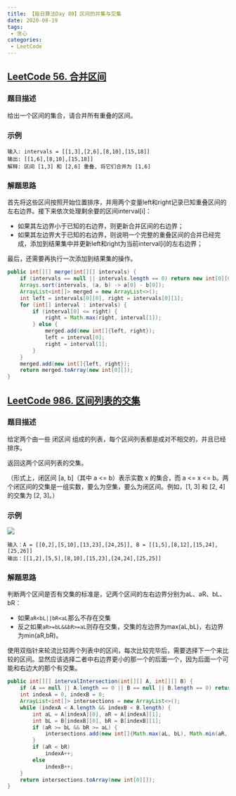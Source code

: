 ```yaml
---
title: 【每日算法Day 80】区间的并集与交集
date: 2020-08-19
tags:
 - 贪心
categories:
 - LeetCode
---
```


## [LeetCode 56. 合并区间](https://leetcode-cn.com/problems/merge-intervals)
### 题目描述
给出一个区间的集合，请合并所有重叠的区间。

### 示例
```
输入: intervals = [[1,3],[2,6],[8,10],[15,18]]
输出: [[1,6],[8,10],[15,18]]
解释: 区间 [1,3] 和 [2,6] 重叠, 将它们合并为 [1,6]
```

### 解题思路
首先将这些区间按照开始位置排序，并用两个变量left和right记录已知重叠区间的左右边界。接下来依次处理剩余要的区间interval[i]：
* 如果其左边界小于已知的右边界，则更新合并区间的右边界；
* 如果其左边界大于已知的右边界，则说明一个完整的重叠区间的合并已经完成，添加到结果集中并更新left和right为当前interval[i]的左右边界；

最后，还需要再执行一次添加到结果集的操作。
```java
public int[][] merge(int[][] intervals) {
    if (intervals == null || intervals.length == 0) return new int[0][0];
    Arrays.sort(intervals, (a, b) -> a[0] - b[0]);
    ArrayList<int[]> merged = new ArrayList<>();
    int left = intervals[0][0], right = intervals[0][1];
    for (int[] interval : intervals) {
        if (interval[0] <= right) {
            right = Math.max(right, interval[1]);
        } else {
            merged.add(new int[]{left, right});
            left = interval[0];
            right = interval[1];
        }
    }
    merged.add(new int[]{left, right});
    return merged.toArray(new int[0][]);
}
```

## [LeetCode 986. 区间列表的交集](https://leetcode-cn.com/problems/interval-list-intersections)
### 题目描述
给定两个由一些 闭区间 组成的列表，每个区间列表都是成对不相交的，并且已经排序。

返回这两个区间列表的交集。

（形式上，闭区间 [a, b]（其中 a <= b）表示实数 x 的集合，而 a <= x <= b。两个闭区间的交集是一组实数，要么为空集，要么为闭区间。例如，[1, 3] 和 [2, 4] 的交集为 [2, 3]。）

### 示例
![](https://assets.leetcode-cn.com/aliyun-lc-upload/uploads/2019/02/02/interval1.png)
```
输入：A = [[0,2],[5,10],[13,23],[24,25]], B = [[1,5],[8,12],[15,24],[25,26]]
输出：[[1,2],[5,5],[8,10],[15,23],[24,24],[25,25]]
```

### 解题思路
判断两个区间是否有交集的标准是，记两个区间的左右边界分别为aL、aR、bL、bR：
* 如果`aR<bL||bR<aL`那么不存在交集
* 反之如果`aR>=bL&&bR>=aL`则存在交集，交集的左边界为max(aL,bL)，右边界为min(aR,bR)。

使用双指针来轮流比较两个列表中的区间，每次比较完毕后，需要选择下一个来比较的区间。显然应该选择二者中右边界更小的那一个的后面一个，因为后面一个可能和右边大的那个有交集。
```java
public int[][] intervalIntersection(int[][] A, int[][] B) {
    if (A == null || A.length == 0 || B == null || B.length == 0) return new int[0][];
    int indexA = 0, indexB = 0;
    ArrayList<int[]> intersections = new ArrayList<>();
    while (indexA < A.length && indexB < B.length) {
        int aL = A[indexA][0], aR = A[indexA][1];
        int bL = B[indexB][0], bR = B[indexB][1];
        if (aR >= bL && bR >= aL) {
            intersections.add(new int[]{Math.max(aL, bL), Math.min(aR, bR)});
        }
        if (aR < bR)
            indexA++;
        else
            indexB++;
    }
    return intersections.toArray(new int[0][]);
}
```